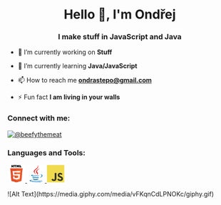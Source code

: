 <h1 align="center">Hello 👋, I'm Ondřej</h1>
<h3 align="center">I make stuff in JavaScript and Java</h3>

- 🔭 I’m currently working on **Stuff**

- 🌱 I’m currently learning **Java/JavaScript**

- 📫 How to reach me **ondrastepo@gmail.com**

- ⚡ Fun fact **I am living in your walls**

<h3 align="left">Connect with me:</h3>
<p align="left">
<a href="https://twitter.com/@beefythemeat" target="blank"><img align="center" src="https://raw.githubusercontent.com/rahuldkjain/github-profile-readme-generator/master/src/images/icons/Social/twitter.svg" alt="@beefythemeat" height="30" width="40" /></a>
</p>

<h3 align="left">Languages and Tools:</h3>
<p align="left"> <a href="https://www.w3.org/html/" target="_blank" rel="noreferrer"> <img src="https://raw.githubusercontent.com/devicons/devicon/master/icons/html5/html5-original-wordmark.svg" alt="html5" width="40" height="40"/> </a> <a href="https://www.java.com" target="_blank" rel="noreferrer"> <img src="https://raw.githubusercontent.com/devicons/devicon/master/icons/java/java-original.svg" alt="java" width="40" height="40"/> </a> <a href="https://developer.mozilla.org/en-US/docs/Web/JavaScript" target="_blank" rel="noreferrer"> <img src="https://raw.githubusercontent.com/devicons/devicon/master/icons/javascript/javascript-original.svg" alt="javascript" width="40" height="40"/> </a> </p>

<p>![Alt Text](https://media.giphy.com/media/vFKqnCdLPNOKc/giphy.gif)</p>

